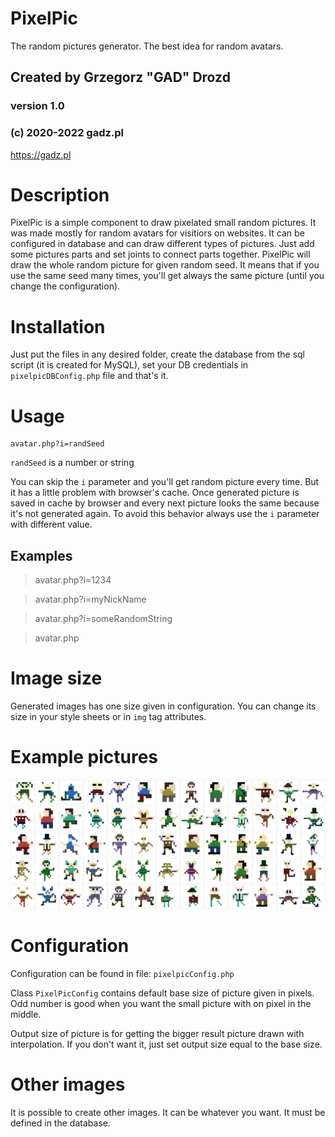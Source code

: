 # PixelPic

The random pictures generator. The best idea for random avatars.

## Created by Grzegorz "GAD" Drozd

### version 1.0

### (c) 2020-2022 gadz.pl

https://gadz.pl

# Description

PixelPic is a simple component to draw pixelated small random pictures. It was made mostly for random avatars for visitiors on websites.
It can be configured in database and can draw different types of pictures. Just add some pictures parts and set joints to connect parts together. PixelPic will draw the whole random picture for given random seed. It means that if you use the same seed many times, you'll get always the same picture (until you change the configuration).

# Installation

Just put the files in any desired folder, create the database from the sql script (it is created for MySQL), set your DB credentials in `pixelpicDBConfig.php` file and that's it.

# Usage

    avatar.php?i=randSeed

`randSeed` is a number or string

You can skip the `i` parameter and you'll get random picture every time. But it has a little problem with browser's cache. Once generated picture is saved in cache by browser and every next picture looks the same because it's not generated again. To avoid this behavior always use the `i` parameter with different value.

## Examples

  > avatar.php?i=1234

  > avatar.php?i=myNickName

  > avatar.php?i=someRandomString

  > avatar.php

# Image size

Generated images has one size given in configuration. You can change its size in your style sheets or in `img` tag attributes.

# Example pictures

![pixelpic example](pixelpic_example.png "pixelpic example")

# Configuration

Configuration can be found in file: `pixelpicConfig.php`

Class `PixelPicConfig` contains default base size of picture given in pixels. Odd number is good when you want the small picture with on pixel in the middle.

Output size of picture is for getting the bigger result picture drawn with interpolation. If you don't want it, just set output size equal to the base size.

# Other images

It is possible to create other images. It can be whatever you want. It must be defined in the database.
